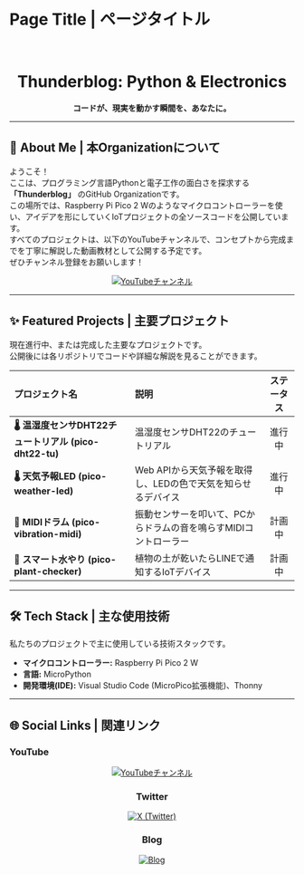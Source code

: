 # Page Title | ページタイトル
<div align="center">
  <br>
  <h1>
    <b>Thunderblog: Python & Electronics</b>
  </h1>
  <p>
    <b>コードが、現実を動かす瞬間を、あなたに。</b>
  </p>
</div>

---

## 📖 About Me | 本Organizationについて

ようこそ！  
ここは、プログラミング言語Pythonと電子工作の面白さを探求する **「Thunderblog」** のGitHub Organizationです。  
この場所では、Raspberry Pi Pico 2 Wのようなマイクロコントローラーを使い、アイデアを形にしていくIoTプロジェクトの全ソースコードを公開しています。  
すべてのプロジェクトは、以下のYouTubeチャンネルで、コンセプトから完成までを丁寧に解説した動画教材として公開する予定です。  
ぜひチャンネル登録をお願いします！

<div align="center">
<a href="https://www.youtube.com/@ThunderBlogYouTube">
  <img src="https://yt3.googleusercontent.com/LSEIeNfvWziRT0OJVlqazTy4E9cM83qTG8otYVjPtzvvKmBBmwt1A3YKixaCngg795gIeF1SBSY=w1707-fcrop64=1,00005a57ffffa5a8-k-c0xffffffff-no-nd-rj" alt="YouTubeチャンネル">
</a>
</div>

---

## ✨ Featured Projects | 主要プロジェクト

現在進行中、または完成した主要なプロジェクトです。  
公開後には各リポジトリでコードや詳細な解説を見ることができます。  

| プロジェクト名                                            | 説明                                                             | ステータス |
| :-------------------------------------------------------- | :--------------------------------------------------------------- | :--------: |
| **🌡️ 温湿度センサDHT22チュートリアル (pico-dht22-tu)** | 温湿度センサDHT22のチュートリアル     |   進行中   |
| **🌡️ 天気予報LED (pico-weather-led)**                  | Web APIから天気予報を取得し、LEDの色で天気を知らせるデバイス     |   進行中   |
| **🥁 MIDIドラム (pico-vibration-midi)**                  | 振動センサーを叩いて、PCからドラムの音を鳴らすMIDIコントローラー |   計画中   |
| **🌱 スマート水やり (pico-plant-checker)**               | 植物の土が乾いたらLINEで通知するIoTデバイス                      |   計画中   |

---

## 🛠️ Tech Stack | 主な使用技術

私たちのプロジェクトで主に使用している技術スタックです。

- **マイクロコントローラー:** Raspberry Pi Pico 2 W
- **言語:** MicroPython
- **開発環境(IDE):** Visual Studio Code (MicroPico拡張機能)、Thonny

---

## 🌐 Social Links | 関連リンク

### YouTube
<div align="center">
<a href="https://www.youtube.com/@ThunderBlogYouTube">
  <img src="https://yt3.googleusercontent.com/LSEIeNfvWziRT0OJVlqazTy4E9cM83qTG8otYVjPtzvvKmBBmwt1A3YKixaCngg795gIeF1SBSY=w1707-fcrop64=1,00005a57ffffa5a8-k-c0xffffffff-no-nd-rj" alt="YouTubeチャンネル">
</a>

### Twitter
<p align="center">
  <a href="https://x.com/thunder5178">
    <img src="https://pbs.twimg.com/profile_banners/121376547/1627781558/600x200" alt="X (Twitter)">
  </a>
</p>

### Blog
<p align="center">
  <a href="https://thunderblog.org/">
    <img src="https://yt3.googleusercontent.com/LSEIeNfvWziRT0OJVlqazTy4E9cM83qTG8otYVjPtzvvKmBBmwt1A3YKixaCngg795gIeF1SBSY=w1707-fcrop64=1,00005a57ffffa5a8-k-c0xffffffff-no-nd-rj" alt="Blog">
  </a>
</p>